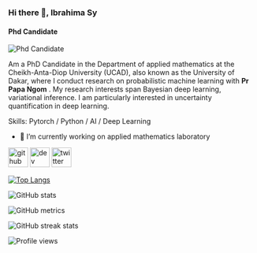 ### Hi there 👋, Ibrahima Sy 
#### Phd Candidate 
![Phd Candidate ](https://pbs.twimg.com/profile_banners/3293138767/1609181004/600x200)

Am a PhD Candidate in the Department of applied mathematics at the Cheikh-Anta-Diop University (UCAD), also known as the University of Dakar, where I conduct research on probabilistic machine learning with **Pr Papa Ngom** . My research interests span Bayesian deep learning, variational inference. I am particularly interested in uncertainty quantification in deep learning.

Skills: Pytorch / Python /  AI / Deep Learning 

- 🔭 I’m currently working on  applied mathematics laboratory 


[<img src='https://cdn.jsdelivr.net/npm/simple-icons@3.0.1/icons/github.svg' alt='github' height='40'>](https://github.com/syibrahima31)  [<img src='https://cdn.jsdelivr.net/npm/simple-icons@3.0.1/icons/dev-dot-to.svg' alt='dev' height='40'>](https://dev.to/syibrahima31)  [<img src='https://cdn.jsdelivr.net/npm/simple-icons@3.0.1/icons/twitter.svg' alt='twitter' height='40'>](https://twitter.com/syibrahima31)  

[![Top Langs](https://github-readme-stats.vercel.app/api/top-langs/?username=syibrahima31)](https://github.com/anuraghazra/github-readme-stats)

![GitHub stats](https://github-readme-stats.vercel.app/api?username=syibrahima31&show_icons=true)  

![GitHub metrics](https://metrics.lecoq.io/syibrahima31)  

![GitHub streak stats](https://github-readme-streak-stats.herokuapp.com/?user=syibrahima31)  

![Profile views](https://gpvc.arturio.dev/syibrahima31)  
